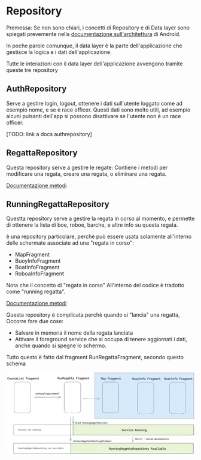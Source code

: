 # Repository

Premessa: Se non sono chiari, i concetti di Repository e di Data layer sono spiegati prevemente nella [documentazione sull'architettura](https://developer.android.com/topic/architecture#recommended-app-arch) di Android.

In poche parole comunque, il data layer è la parte dell'applicazione che gestisce la logica e i dati dell'applicazione.

Tutte le interazioni con il data layer dell'applicazione avvengono tramite queste tre repository

## AuthRepository

Serve a gestire login, logout, ottenere i dati sull'utente loggato come ad esempio nome, e se è race officer.
Questi dati sono molto utili, ad esempio alcuni pulsanti dell'app si possono disattivare se l'utente non è
un race officer.

[TODO: link a docs authrepository]

## RegattaRepository

Questa repository serve a gestire le regate:
Contiene i metodi per modificare una regata, creare una regata, o eliminare una regata.

[Documentazione metodi](https://github.com/open-roboe/roboapp/blob/master/app/src/main/java/it/halb/roboapp/dataLayer/RegattaInterface.java)

## RunningRegattaRepository

Questta repository serve a gestire la regata in corso al momento, e permette di ottenere
la lista di boe, roboe, barche, e altre info su questa regata.

è una repository particolare, perchè può essere usata solamente all'interno delle schermate associate ad una "regata in corso":

- MapFragment
- BuoyInfoFragment
- BoatInfoFragment
- RoboaInfoFragment

Nota che il concetto di "regata in corso"
All'interno del codice è tradotto come "running regatta".

[Documentazione metodi](https://github.com/open-roboe/roboapp/blob/master/app/src/main/java/it/halb/roboapp/dataLayer/RunningRegattaInterface.java)

Questa repository è complicata perchè quando si "lancia" una regatta, Occorre fare due cose:
- Salvare in memoria il nome della regata lanciata
- Attivare il foreground service che si occupa di tenere aggiornati i dati, anche quando si spegne lo schermo.

Tutto questo è fatto dal fragment RunRegattaFragment, secondo questo schema

<div align="center">
<img src="./src/runningregattadiagram.png" height="auto" width="900" />
</div>
